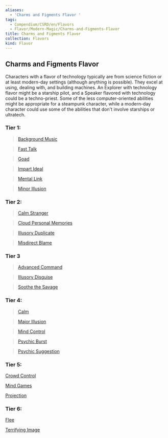 ```yaml
---
aliases:
  - 'Charms and Figments Flavor '
tags:
  - Compendium/CSRD/en/Flavors
  - Flavor/Modern-Magic/Charms-and-Figments-Flavor
title: Charms and Figments Flavor
collection: Flavors
kind: Flavor
---
```

## Charms and Figments Flavor   
Characters with a flavor of technology typically are from science fiction or at least modern-day settings (although anything is possible). They excel at using, dealing with, and building machines. An Explorer with technology flavor might be a starship pilot, and a Speaker flavored with technology could be a techno-priest. Some of the less computer-oriented abilities might be appropriate for a steampunk character, while a modern-day character could use some of the abilities that don't involve starships or ultratech.    
  
### Tier 1:  
>[Background Music](Background-Music.md)  
>[Fast Talk](Fast-Talk.md)   
>[Goad](Goad.md)   
>[Impart Ideal](Impart-Ideal.md)  
>[Mental Link](Mental-Link.md)  
>[Minor Illusion](Minor-Illusion.md)  
  
### Tier 2:  
>[Calm Stranger](Calm-Stranger.md)  
>[Cloud Personal Memories](Cloud-Personal-Memories.md)   
>[Illusory Duplicate](Illusory-Duplicate.md)   
>[Misdirect Blame](Misdirect%20Blame.md)    
  
### Tier 3  
>[Advanced Command](Advanced-Command.md)   
>[Illusory Disguise](Illusory-Disguise.md)   
>[Soothe the Savage](Soothe-the-Savage.md)   
  
### Tier 4:  
>[Calm](Calm.md)   
>[Major Illusion](Major-Illusion.md)   
>[Mind Control](Mind-Control.md)   
>[Psychic Burst](Psychic-Burst.md)   
> [Psychic Suggestion](Psychic-Suggestion.md)   
  
### Tier 5:  
[Crowd Control](Crowd-Control.md)   
[Mind Games](Mind-Games.md)   
[Projection](Projection.md)   
  
### Tier 6:  
[Flee](Flee.md)   
[Terrifying Image](Terrifying-Image.md)  
  
